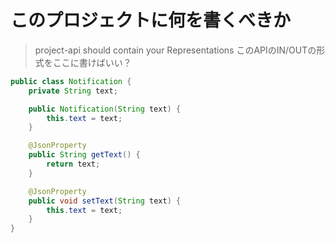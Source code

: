 # このプロジェクトに何を書くべきか
> project-api should contain your Representations
このAPIのIN/OUTの形式をここに書けばいい？
```java
public class Notification {
    private String text;

    public Notification(String text) {
        this.text = text;
    }

    @JsonProperty
    public String getText() {
        return text;
    }

    @JsonProperty
    public void setText(String text) {
        this.text = text;
    }
}
```
